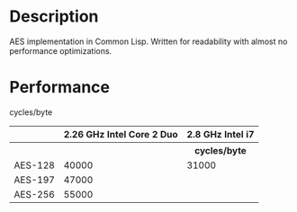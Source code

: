 # Description

AES implementation in Common Lisp.
Written for readability with almost no performance optimizations.

# Performance

<table>
<tr><th></th> <th>2.26 GHz Intel Core 2 Duo</th> <th>2.8 GHz Intel i7</th></tr>
<tr><th></th> <th></th>cycles/byte<th>cycles/byte</th></tr>
<tr><td>AES-128</td> <td>40000</td> <td>31000</td></tr>
<tr><td>AES-197</td> <td>47000</td> <td>     </td></tr>
<tr><td>AES-256</td> <td>55000</td> <td>     </td></tr>
</table>


